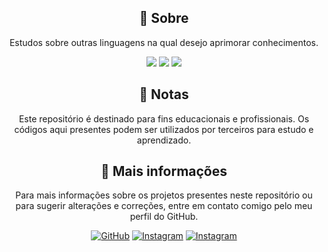 
<h2 align="center">📌 Sobre</h2>
<p align="center"> Estudos sobre outras linguagens na qual desejo aprimorar conhecimentos.
</p>
<p align="center">
  
  <img src="http://img.shields.io/static/v1?label=License&message=MIT&color=fe428e&style=for-the-badge"/>

  <img src="http://img.shields.io/static/v1?label=DIVERSAS&message=?&color=fe428e&style=for-the-badge&logoColor=white"/>

   <img src="http://img.shields.io/static/v1?label=STATUS&message=EM%20DESENVOLVIMENTO&color=fe428e&style=for-the-badge"/>

</p>
<p align="center">

<h2 align="center">📝 Notas</h2>
<p align="center">
    Este repositório é destinado para fins educacionais e profissionais. Os códigos aqui presentes podem ser utilizados por terceiros para estudo e aprendizado.
</p>
<h2 align="center">👀 Mais informações</h2>
<p align="center">
    Para mais informações sobre os projetos presentes neste repositório ou para sugerir alterações e correções, entre em contato comigo pelo meu perfil do GitHub.
</p>
<div align="center">
    <a href="https://github.com/kakanetwork"><img src="https://img.shields.io/badge/-GitHub-4d080e?style=for-the-badge&color=141321&logo=github&logoColor=fe428e" alt="GitHub"></a>
    <a href="https://www.instagram.com/kaka_0206/"><img src="https://img.shields.io/badge/-Instagram-4d080e?style=for-the-badge&logo=instagram&color=141321&logoColor=fe428e" alt="Instagram"></a>
    <a href="https://https://www.linkedin.com/in/kalvinklein"><img src="https://img.shields.io/badge/-linkedin-4d080e?style=for-the-badge&logo=linkedin&color=141321&logoColor=fe428e" alt="Instagram"></a>
    
</div>
